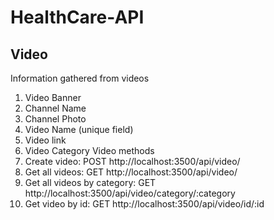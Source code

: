 # HealthCare-API

## Video
Information gathered from videos
1. Video Banner
2. Channel Name
3. Channel Photo
4. Video Name (unique field)
5. Video link
6. Video Category
Video methods 
1. Create video: POST  http://localhost:3500/api/video/
2. Get all videos: GET http://localhost:3500/api/video/
3. Get all videos by category: GET http://localhost:3500/api/video/category/:category
4. Get video by id: GET http://localhost:3500/api/video/id/:id
